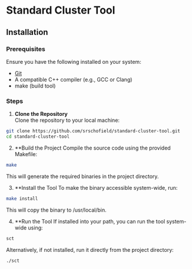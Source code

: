 # Standard Cluster Tool

## Installation

### Prerequisites

Ensure you have the following installed on your system:
- [Git](https://git-scm.com/)
- A compatible C++ compiler (e.g., GCC or Clang)
- make (build tool)

### Steps

1. **Clone the Repository**  
Clone the repository to your local machine:  
```bash
git clone https://github.com/srschofield/standard-cluster-tool.git
cd standard-cluster-tool
```

2. **Build the Project
Compile the source code using the provided Makefile:
```bash
make
```
This will generate the required binaries in the project directory.

3. **Install the Tool
To make the binary accessible system-wide, run:
```bash
make install
```
This will copy the binary to /usr/local/bin.

4. **Run the Tool
If installed into your path, you can run the tool system-wide using:
```bash
sct
```
Alternatively, if not installed, run it directly from the project directory:
```bash
./sct
```

